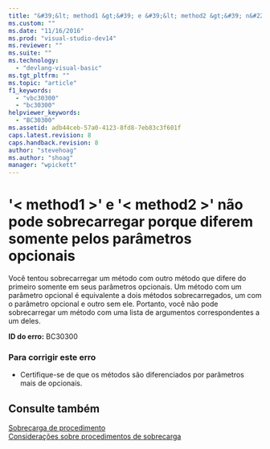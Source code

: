 ```yaml
---
title: "&#39;&lt; method1 &gt;&#39; e &#39;&lt; method2 &gt;&#39; n&#227;o pode sobrecarregar porque diferem somente pelos par&#226;metros opcionais | Microsoft Docs"
ms.custom: ""
ms.date: "11/16/2016"
ms.prod: "visual-studio-dev14"
ms.reviewer: ""
ms.suite: ""
ms.technology: 
  - "devlang-visual-basic"
ms.tgt_pltfrm: ""
ms.topic: "article"
f1_keywords: 
  - "vbc30300"
  - "bc30300"
helpviewer_keywords: 
  - "BC30300"
ms.assetid: adb44ceb-57a0-4123-8fd8-7eb83c3f601f
caps.latest.revision: 8
caps.handback.revision: 8
author: "stevehoag"
ms.author: "shoag"
manager: "wpickett"
---
```

# &#39;&lt; method1 &gt;&#39; e &#39;&lt; method2 &gt;&#39; n&#227;o pode sobrecarregar porque diferem somente pelos par&#226;metros opcionais
Você tentou sobrecarregar um método com outro método que difere do primeiro somente em seus parâmetros opcionais. Um método com um parâmetro opcional é equivalente a dois métodos sobrecarregados, um com o parâmetro opcional e outro sem ele. Portanto, você não pode sobrecarregar um método com uma lista de argumentos correspondentes a um deles.  
  
 **ID do erro:** BC30300  
  
### Para corrigir este erro  
  
-   Certifique\-se de que os métodos são diferenciados por parâmetros mais de opcionais.  
  
## Consulte também  
 [Sobrecarga de procedimento](../../visual-basic/programming-guide/language-features/procedures/procedure-overloading.md)   
 [Considerações sobre procedimentos de sobrecarga](../../visual-basic/programming-guide/language-features/procedures/considerations-in-overloading-procedures.md)